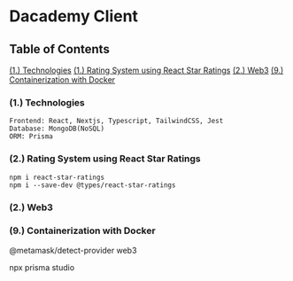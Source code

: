 # Dacademy Client

## Table of Contents

[(1.) Technologies](#1-technologies)
[(1.) Rating System using React Star Ratings](#1-technologies)
[(2.) Web3](#2-web3)
[(9.) Containerization with Docker](#9-containerization-with-docker)

### (1.) Technologies

    Frontend: React, Nextjs, Typescript, TailwindCSS, Jest
    Database: MongoDB(NoSQL)
    ORM: Prisma

### (2.) Rating System using React Star Ratings

    npm i react-star-ratings
    npm i --save-dev @types/react-star-ratings

### (2.) Web3


### (9.) Containerization with Docker

@metamask/detect-provider
web3


npx prisma studio